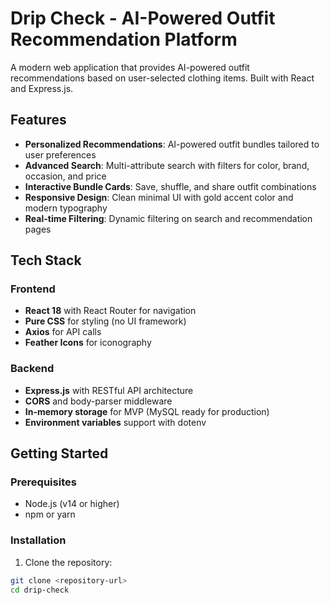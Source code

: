 # Drip Check - AI-Powered Outfit Recommendation Platform

A modern web application that provides AI-powered outfit recommendations based on user-selected clothing items. Built with React and Express.js.

## Features

- **Personalized Recommendations**: AI-powered outfit bundles tailored to user preferences
- **Advanced Search**: Multi-attribute search with filters for color, brand, occasion, and price
- **Interactive Bundle Cards**: Save, shuffle, and share outfit combinations
- **Responsive Design**: Clean minimal UI with gold accent color and modern typography
- **Real-time Filtering**: Dynamic filtering on search and recommendation pages

## Tech Stack

### Frontend
- **React 18** with React Router for navigation
- **Pure CSS** for styling (no UI framework)
- **Axios** for API calls
- **Feather Icons** for iconography

### Backend
- **Express.js** with RESTful API architecture
- **CORS** and body-parser middleware
- **In-memory storage** for MVP (MySQL ready for production)
- **Environment variables** support with dotenv

## Getting Started

### Prerequisites
- Node.js (v14 or higher)
- npm or yarn

### Installation

1. Clone the repository:
```bash
git clone <repository-url>
cd drip-check
